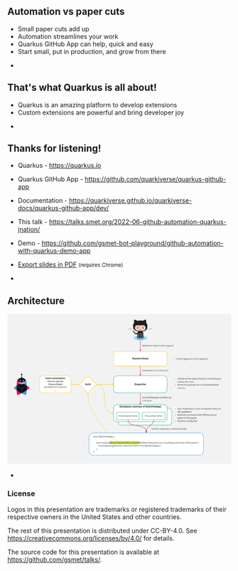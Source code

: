 ## Automation vs paper cuts

* Small paper cuts add up
* Automation streamlines your work
* Quarkus GitHub App can help, quick and easy
* Start small, put in production, and grow from there

-

## That's what Quarkus is all about!

* Quarkus is an amazing platform to develop extensions
* Custom extensions are powerful and bring developer joy

-

## Thanks for listening!

* Quarkus - <https://quarkus.io>
* Quarkus GitHub App - <https://github.com/quarkiverse/quarkus-github-app>
* Documentation - <https://quarkiverse.github.io/quarkiverse-docs/quarkus-github-app/dev/>

* This talk - <https://talks.smet.org/2022-06-github-automation-quarkus-jnation/>
* Demo - <https://github.com/gsmet-bot-playground/github-automation-with-quarkus-demo-app>
* <a href="?print-pdf">Export slides in PDF</a> <small>(requires Chrome)</small>

-

## Architecture

![](images/architecture.png)

-

### License

Logos in this presentation are trademarks or registered trademarks of their respective owners in the United States and other countries.

The rest of this presentation is distributed under CC-BY-4.0.
See https://creativecommons.org/licenses/by/4.0/ for details.

The source code for this presentation is available at https://github.com/gsmet/talks/.
